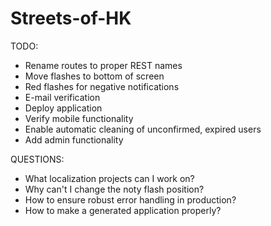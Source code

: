 Streets-of-HK
=============

TODO:

- Rename routes to proper REST names
- Move flashes to bottom of screen
- Red flashes for negative notifications
- E-mail verification
- Deploy application
- Verify mobile functionality
- Enable automatic cleaning of unconfirmed, expired users
- Add admin functionality

QUESTIONS:
- What localization projects can I work on?
- Why can't I change the noty flash position?
- How to ensure robust error handling in production?
- How to make a generated application properly?